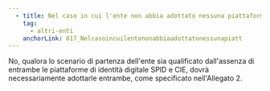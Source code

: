 ```yaml
---
  - title: Nel caso in cui l'ente non abbia adottato nessuna piattaforma di identità digitale SPID e CIE, può fare richiesta per l'adozione di una sola delle due?
    tag:
      - altri-enti
    anchorLink: 017_Nelcasoincuilentenonabbiaadottatonessunapiatt
---
```


No, qualora lo scenario di partenza dell'ente sia qualificato dall'assenza di entrambe le piattaforme di identità digitale SPID e CIE, dovrà necessariamente adottarle entrambe, come specificato nell'Allegato 2.
